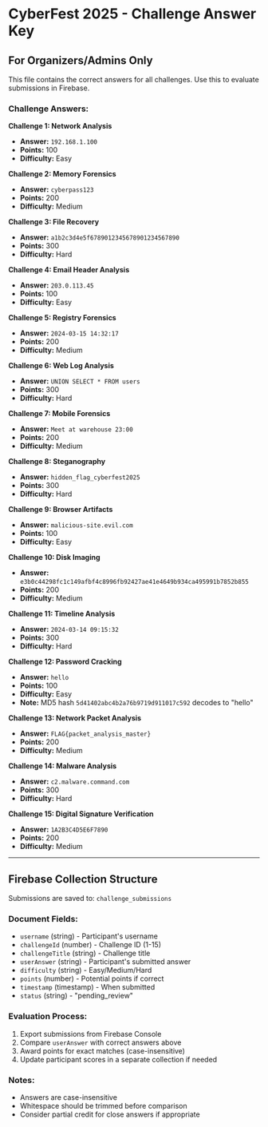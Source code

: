 # CyberFest 2025 - Challenge Answer Key
## For Organizers/Admins Only

This file contains the correct answers for all challenges. Use this to evaluate submissions in Firebase.

### Challenge Answers:

**Challenge 1: Network Analysis**
- **Answer:** `192.168.1.100`
- **Points:** 100
- **Difficulty:** Easy

**Challenge 2: Memory Forensics**
- **Answer:** `cyberpass123`
- **Points:** 200
- **Difficulty:** Medium

**Challenge 3: File Recovery**
- **Answer:** `a1b2c3d4e5f6789012345678901234567890`
- **Points:** 300
- **Difficulty:** Hard

**Challenge 4: Email Header Analysis**
- **Answer:** `203.0.113.45`
- **Points:** 100
- **Difficulty:** Easy

**Challenge 5: Registry Forensics**
- **Answer:** `2024-03-15 14:32:17`
- **Points:** 200
- **Difficulty:** Medium

**Challenge 6: Web Log Analysis**
- **Answer:** `UNION SELECT * FROM users`
- **Points:** 300
- **Difficulty:** Hard

**Challenge 7: Mobile Forensics**
- **Answer:** `Meet at warehouse 23:00`
- **Points:** 200
- **Difficulty:** Medium

**Challenge 8: Steganography**
- **Answer:** `hidden_flag_cyberfest2025`
- **Points:** 300
- **Difficulty:** Hard

**Challenge 9: Browser Artifacts**
- **Answer:** `malicious-site.evil.com`
- **Points:** 100
- **Difficulty:** Easy

**Challenge 10: Disk Imaging**
- **Answer:** `e3b0c44298fc1c149afbf4c8996fb92427ae41e4649b934ca495991b7852b855`
- **Points:** 200
- **Difficulty:** Medium

**Challenge 11: Timeline Analysis**
- **Answer:** `2024-03-14 09:15:32`
- **Points:** 300
- **Difficulty:** Hard

**Challenge 12: Password Cracking**
- **Answer:** `hello`
- **Points:** 100
- **Difficulty:** Easy
- **Note:** MD5 hash `5d41402abc4b2a76b9719d911017c592` decodes to "hello"

**Challenge 13: Network Packet Analysis**
- **Answer:** `FLAG{packet_analysis_master}`
- **Points:** 200
- **Difficulty:** Medium

**Challenge 14: Malware Analysis**
- **Answer:** `c2.malware.command.com`
- **Points:** 300
- **Difficulty:** Hard

**Challenge 15: Digital Signature Verification**
- **Answer:** `1A2B3C4D5E6F7890`
- **Points:** 200
- **Difficulty:** Medium

---

## Firebase Collection Structure

Submissions are saved to: `challenge_submissions`

### Document Fields:
- `username` (string) - Participant's username
- `challengeId` (number) - Challenge ID (1-15)
- `challengeTitle` (string) - Challenge title
- `userAnswer` (string) - Participant's submitted answer
- `difficulty` (string) - Easy/Medium/Hard
- `points` (number) - Potential points if correct
- `timestamp` (timestamp) - When submitted
- `status` (string) - "pending_review"

### Evaluation Process:
1. Export submissions from Firebase Console
2. Compare `userAnswer` with correct answers above
3. Award points for exact matches (case-insensitive)
4. Update participant scores in a separate collection if needed

### Notes:
- Answers are case-insensitive
- Whitespace should be trimmed before comparison
- Consider partial credit for close answers if appropriate
